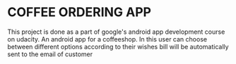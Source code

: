 # COFFEE ORDERING APP
This project is done as a part of google's android app development course on udacity. 
An android app for a coffeeshop.
In this user can choose between different options according to their wishes
bill will be automatically sent to the email of customer
